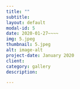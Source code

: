 ```yaml
---
title: ""
subtitle: 
layout: default
modal-id: 5
date: 2020-01-27~~~~
img: 5.jpeg
thumbnail: 5.jpeg
alt: image-alt
project-date: January 2020
client: 
category: gallery
description: 

---
```



